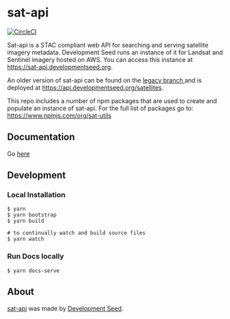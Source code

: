 # sat-api 

[![CircleCI](https://circleci.com/gh/sat-utils/sat-api.svg?style=svg)](https://circleci.com/gh/sat-utils/sat-api)

Sat-api is a STAC compliant web API for searching and serving satellite imagery metadata. Development Seed runs an instance of it for Landsat and Sentinel imagery hosted on AWS. You can access this instance at https://sat-api.developmentseed.org.

An older version of sat-api can be found on the [legacy branch ](https://github.com/sat-utils/sat-api/tree/legacy) and is deployed at https://api.developmentseed.org/satellites.

This repo includes a number of npm packages that are used to create and populate an instance of sat-api. For the full list of packages go to:
https://www.npmjs.com/org/sat-utils

## Documentation

Go [here](docs/README.md)

## Development

### Local Installation

    $ yarn
    $ yarn bootstrap
    $ yarn build

    # to continually watch and build source files
    $ yarn watch

### Run Docs locally

    $ yarn docs-serve

## About

[sat-api](http://github.com/sat-utils/sat-api.git) was made by [Development Seed](http://developmentseed.org).
